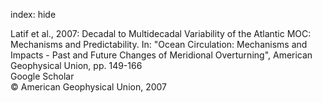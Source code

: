 index: hide

<div class="Citation">

  <div class="Citation-body">
    <div class="Citation-text">Latif et al., 2007: Decadal to Multidecadal Variability of the Atlantic MOC: Mechanisms and Predictability. In: "Ocean Circulation: Mechanisms and Impacts - Past and Future Changes of Meridional Overturning", American Geophysical Union, pp. 149-166</div>
    <div class="Citation-links">
      <div class="CitationLink" data-href="https://scholar.google.com/scholar?q=Decadal+to+Multidecadal+Variability+of+the+Atlantic+MOC%3A+Mechanisms+and+Predictability.+In%3A+%22Ocean+Circulation%3A+Mechanisms+and+Impacts+-+Past+and+Future+Changes+of+Meridional+Overturning%22">
        <div class="CitationLink-icon CitationLink-Scholar"></div>
        <div class="CitationLink-text">Google Scholar</div>
      </div>
    </div>
  </div>
</div>


<div class="Citation-copy">
&copy; American Geophysical Union, 2007
</div>